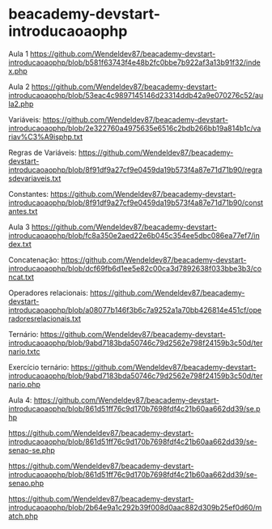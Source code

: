 # beacademy-devstart-introducaoaophp

Aula 1
https://github.com/Wendeldev87/beacademy-devstart-introducaoaophp/blob/b581f63743f4e48b2fc0bbe7b922af3a13b91f32/index.php

Aula 2
https://github.com/Wendeldev87/beacademy-devstart-introducaoaophp/blob/53eac4c9897145146d23314ddb42a9e070276c52/aula2.php

Variáveis: https://github.com/Wendeldev87/beacademy-devstart-introducaoaophp/blob/2e322760a4975635e6516c2bdb266bb19a814b1c/variav%C3%A9isphp.txt

Regras de Variáveis: https://github.com/Wendeldev87/beacademy-devstart-introducaoaophp/blob/8f91df9a27cf9e0459da19b573f4a87e71d71b90/regrasdevariaveis.txt

Constantes: https://github.com/Wendeldev87/beacademy-devstart-introducaoaophp/blob/8f91df9a27cf9e0459da19b573f4a87e71d71b90/constantes.txt

Aula 3
https://github.com/Wendeldev87/beacademy-devstart-introducaoaophp/blob/fc8a350e2aed22e6b045c354ee5dbc086ea77ef7/index.txt

Concatenação: https://github.com/Wendeldev87/beacademy-devstart-introducaoaophp/blob/dcf69fb6d1ee5e82c00ca3d7892638f033bbe3b3/concat.txt

Operadores relacionais: https://github.com/Wendeldev87/beacademy-devstart-introducaoaophp/blob/a08077b146f3b6c7a9252a1a70bb426814e451cf/operadoresrelacionais.txt

Ternário: https://github.com/Wendeldev87/beacademy-devstart-introducaoaophp/blob/9abd7183bda50746c79d2562e798f24159b3c50d/ternario.txtc

Exercício ternário: https://github.com/Wendeldev87/beacademy-devstart-introducaoaophp/blob/9abd7183bda50746c79d2562e798f24159b3c50d/ternario.php

Aula 4:
https://github.com/Wendeldev87/beacademy-devstart-introducaoaophp/blob/861d51ff76c9d170b7698fdf4c21b60aa662dd39/se.php

https://github.com/Wendeldev87/beacademy-devstart-introducaoaophp/blob/861d51ff76c9d170b7698fdf4c21b60aa662dd39/se-senao-se.php

https://github.com/Wendeldev87/beacademy-devstart-introducaoaophp/blob/861d51ff76c9d170b7698fdf4c21b60aa662dd39/se-senao.php

https://github.com/Wendeldev87/beacademy-devstart-introducaoaophp/blob/2b64e9a1c292b39f008d0aac882d309b25ef0d60/match.php
